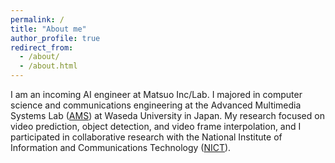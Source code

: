 ```yaml
---
permalink: /
title: "About me"
author_profile: true
redirect_from: 
  - /about/
  - /about.html
---
```


I am an incoming AI engineer at Matsuo Inc/Lab. I majored in computer science and communications engineering at the Advanced Multimedia Systems Lab ([AMS](https://www.ams.giti.waseda.ac.jp/)) at Waseda University in Japan. My research focused on video prediction, object detection, and video frame interpolation, and I participated in collaborative research with the National Institute of Information and Communications Technology ([NICT](https://www.nict.go.jp/)).

